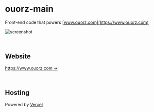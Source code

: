 # ouorz-main

Front-end code that powers [www.ouorz.com](https://www.ouorz.com)

![screenshot](https://static.ouorz.com/screen-shot-ouorz-next.png)

<br/>

## Website

[https://www.ouorz.com →](https://www.ouorz.com)

<br/>

## Hosting

Powered by [Vercel](https://vercel.com)
